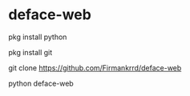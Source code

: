 # deface-web

pkg install python

pkg install git

git clone
https://github.com/Firmankrrd/deface-web

python deface-web
